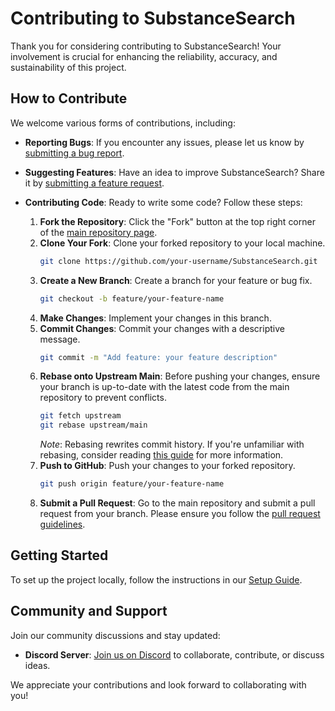 # Contributing to SubstanceSearch

Thank you for considering contributing to SubstanceSearch! Your involvement is crucial for enhancing the reliability, accuracy, and sustainability of this project.

## How to Contribute

We welcome various forms of contributions, including:

- **Reporting Bugs**: If you encounter any issues, please let us know by [submitting a bug report](https://github.com/ded-grl/SubstanceSearch/blob/main/.github/ISSUE_TEMPLATE/bug_report.md).

- **Suggesting Features**: Have an idea to improve SubstanceSearch? Share it by [submitting a feature request](https://github.com/ded-grl/SubstanceSearch/blob/main/.github/ISSUE_TEMPLATE/feature_request.md).

- **Contributing Code**: Ready to write some code? Follow these steps:
  1. **Fork the Repository**: Click the "Fork" button at the top right corner of the [main repository page](https://github.com/ded-grl/SubstanceSearch).
  2. **Clone Your Fork**: Clone your forked repository to your local machine.
     ```bash
     git clone https://github.com/your-username/SubstanceSearch.git
     ```
  3. **Create a New Branch**: Create a branch for your feature or bug fix.
     ```bash
     git checkout -b feature/your-feature-name
     ```
  4. **Make Changes**: Implement your changes in this branch.
  5. **Commit Changes**: Commit your changes with a descriptive message.
     ```bash
     git commit -m "Add feature: your feature description"
     ```
  6. **Rebase onto Upstream Main**: Before pushing your changes, ensure your branch is up-to-date with the latest code from the main repository to prevent conflicts.
     ```bash
     git fetch upstream
     git rebase upstream/main
     ```
     *Note*: Rebasing rewrites commit history. If you're unfamiliar with rebasing, consider reading [this guide](https://www.digitalocean.com/community/tutorials/how-to-rebase-and-update-a-pull-request) for more information.
  7. **Push to GitHub**: Push your changes to your forked repository.
     ```bash
     git push origin feature/your-feature-name
     ```
  8. **Submit a Pull Request**: Go to the main repository and submit a pull request from your branch. Please ensure you follow the [pull request guidelines](https://github.com/ded-grl/SubstanceSearch/blob/main/.github/pull_request_template.md).

## Getting Started

To set up the project locally, follow the instructions in our [Setup Guide](https://github.com/ded-grl/SubstanceSearch/blob/main/README.md).

## Community and Support

Join our community discussions and stay updated:

- **Discord Server**: [Join us on Discord](https://discord.gg/wFPB9xYRBN) to collaborate, contribute, or discuss ideas.

We appreciate your contributions and look forward to collaborating with you!
